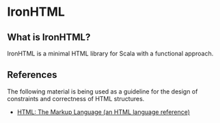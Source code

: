 # IronHTML

## What is IronHTML?

IronHTML is a minimal HTML library for Scala with a functional approach.

## References

The following material is being used as a guideline for the design of constraints and correctness of HTML structures.

* [HTML: The Markup Language (an HTML language reference)](http://www.w3.org/TR/html-markup/Overview.html#toc)
